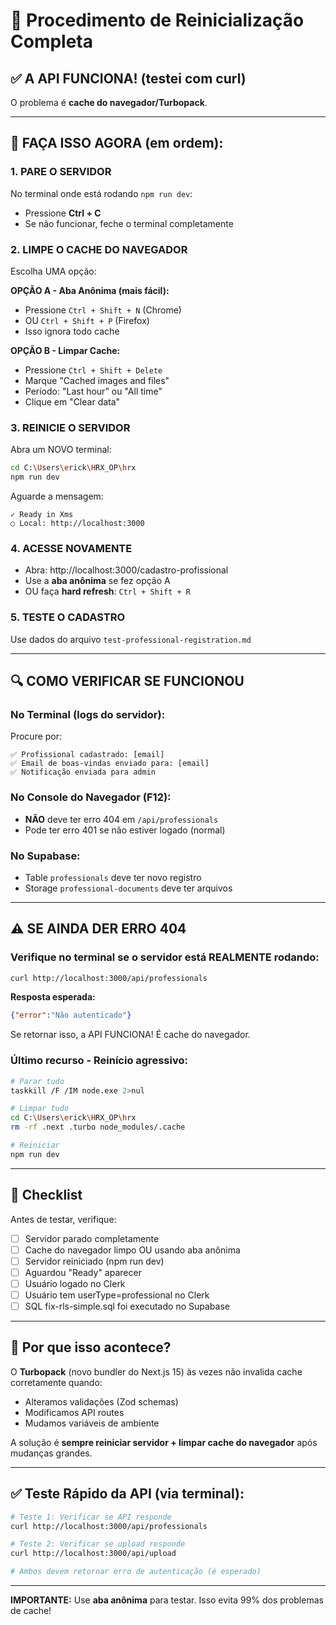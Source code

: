 # 🔄 Procedimento de Reinicialização Completa

## ✅ A API FUNCIONA! (testei com curl)

O problema é **cache do navegador/Turbopack**.

---

## 🚀 FAÇA ISSO AGORA (em ordem):

### 1. PARE O SERVIDOR
No terminal onde está rodando `npm run dev`:
- Pressione **Ctrl + C**
- Se não funcionar, feche o terminal completamente

### 2. LIMPE O CACHE DO NAVEGADOR
Escolha UMA opção:

**OPÇÃO A - Aba Anônima (mais fácil):**
- Pressione `Ctrl + Shift + N` (Chrome)
- OU `Ctrl + Shift + P` (Firefox)
- Isso ignora todo cache

**OPÇÃO B - Limpar Cache:**
- Pressione `Ctrl + Shift + Delete`
- Marque "Cached images and files"
- Período: "Last hour" ou "All time"
- Clique em "Clear data"

### 3. REINICIE O SERVIDOR
Abra um NOVO terminal:

```bash
cd C:\Users\erick\HRX_OP\hrx
npm run dev
```

Aguarde a mensagem:
```
✓ Ready in Xms
○ Local: http://localhost:3000
```

### 4. ACESSE NOVAMENTE
- Abra: http://localhost:3000/cadastro-profissional
- Use a **aba anônima** se fez opção A
- OU faça **hard refresh**: `Ctrl + Shift + R`

### 5. TESTE O CADASTRO
Use dados do arquivo `test-professional-registration.md`

---

## 🔍 COMO VERIFICAR SE FUNCIONOU

### No Terminal (logs do servidor):
Procure por:
```
✅ Profissional cadastrado: [email]
✅ Email de boas-vindas enviado para: [email]
✅ Notificação enviada para admin
```

### No Console do Navegador (F12):
- **NÃO** deve ter erro 404 em `/api/professionals`
- Pode ter erro 401 se não estiver logado (normal)

### No Supabase:
- Table `professionals` deve ter novo registro
- Storage `professional-documents` deve ter arquivos

---

## ⚠️ SE AINDA DER ERRO 404

### Verifique no terminal se o servidor está REALMENTE rodando:
```bash
curl http://localhost:3000/api/professionals
```

**Resposta esperada:**
```json
{"error":"Não autenticado"}
```

Se retornar isso, a API FUNCIONA! É cache do navegador.

### Último recurso - Reinício agressivo:

```bash
# Parar tudo
taskkill /F /IM node.exe 2>nul

# Limpar tudo
cd C:\Users\erick\HRX_OP\hrx
rm -rf .next .turbo node_modules/.cache

# Reiniciar
npm run dev
```

---

## 📝 Checklist

Antes de testar, verifique:

- [ ] Servidor parado completamente
- [ ] Cache do navegador limpo OU usando aba anônima
- [ ] Servidor reiniciado (npm run dev)
- [ ] Aguardou "Ready" aparecer
- [ ] Usuário logado no Clerk
- [ ] Usuário tem userType=professional no Clerk
- [ ] SQL fix-rls-simple.sql foi executado no Supabase

---

## 🎯 Por que isso acontece?

O **Turbopack** (novo bundler do Next.js 15) às vezes não invalida cache corretamente quando:
- Alteramos validações (Zod schemas)
- Modificamos API routes
- Mudamos variáveis de ambiente

A solução é **sempre reiniciar servidor + limpar cache do navegador** após mudanças grandes.

---

## ✅ Teste Rápido da API (via terminal):

```bash
# Teste 1: Verificar se API responde
curl http://localhost:3000/api/professionals

# Teste 2: Verificar se upload responde
curl http://localhost:3000/api/upload

# Ambos devem retornar erro de autenticação (é esperado)
```

---

**IMPORTANTE:** Use **aba anônima** para testar. Isso evita 99% dos problemas de cache!
